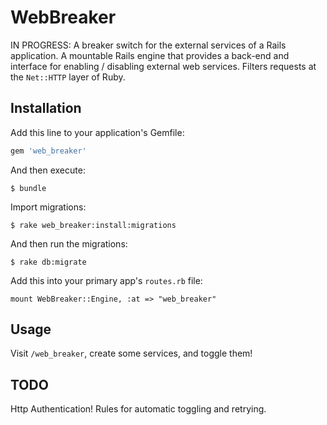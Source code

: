 # WebBreaker

IN PROGRESS: A breaker switch for the external services of a Rails application. A mountable Rails engine that provides a back-end and interface for enabling / disabling external web services. Filters requests at the `Net::HTTP` layer of Ruby.

## Installation

Add this line to your application's Gemfile:

```ruby
gem 'web_breaker'
```

And then execute:

    $ bundle

Import migrations:

    $ rake web_breaker:install:migrations

And then run the migrations:

    $ rake db:migrate

Add this into your primary app's `routes.rb` file:

    mount WebBreaker::Engine, :at => "web_breaker"

## Usage

Visit `/web_breaker`, create some services, and toggle them!

## TODO

Http Authentication!
Rules for automatic toggling and retrying.
